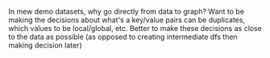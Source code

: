 In mew demo datasets, why go directly from data to graph? Want to be making the decisions about what's a key/value pairs can be duplicates, which values to be local/global, etc. Better to make these decisions as close to the data as possible (as opposed to creating intermediate dfs then making decision later) 
